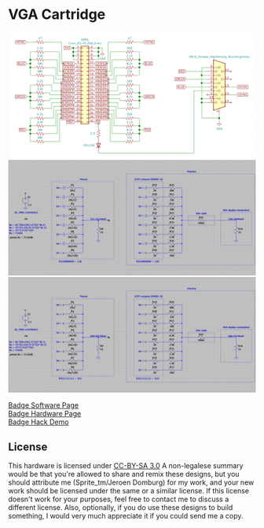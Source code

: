 # VGA Cartridge

![Kicad Schematic](/scon2019_badge_vga_schem.png)
![LTSPICE](/vga_ltspice_128_350mV.png)
![LTSPICE](/vga_ltspice_255_700mV.png)

[Badge Software Page](https://github.com/Spritetm/hadbadge2019_fpgasoc)<br>
[Badge Hardware Page](https://github.com/Spritetm/hadbadge2019_pcb)<br>
[Badge Hack Demo](https://youtu.be/3se_L0tRZeg?t=3033)<br>


License
-------

This hardware is licensed under [CC-BY-SA 3.0](http://creativecommons.org/licenses/by-sa/3.0/) 
A non-legalese summary would be that you're allowed to share and remix these designs, but you
should attribute me (Sprite_tm/Jeroen Domburg) for my work, and your new work should be licensed
under the same or a similar license. If this license doesn't work for your purposes, feel free
to contact me to discuss a different license. Also, optionally, if you do use these designs 
to build something, I would very much appreciate it if you could send me a copy.